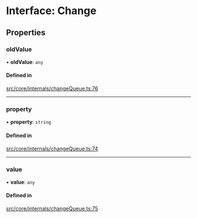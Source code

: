 # Interface: Change

## Properties

### oldValue

• **oldValue**: `any`

#### Defined in

[src/core/internals/changeQueue.ts:76](https://github.com/io-gui/io/blob/tsc/src/core/internals/changeQueue.ts#L76)

___

### property

• **property**: `string`

#### Defined in

[src/core/internals/changeQueue.ts:74](https://github.com/io-gui/io/blob/tsc/src/core/internals/changeQueue.ts#L74)

___

### value

• **value**: `any`

#### Defined in

[src/core/internals/changeQueue.ts:75](https://github.com/io-gui/io/blob/tsc/src/core/internals/changeQueue.ts#L75)
